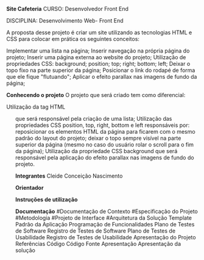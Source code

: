 **Site Cafeteria**
CURSO: Desenvolvedor Front End

DISCIPLINA: Desenvolvimento Web- Front End


A proposta desse projeto é criar um site utilizando as tecnologias HTML e CSS para colocar em prática os seguintes conceitos:

Implementar uma lista na página;
Inserir navegação na própria página do projeto;
Inserir uma página externa ao website do projeto;
Utilização de propriedades CSS:
background;
position;
top;
right;
bottom;
left;
Deixar o topo fixo na parte superior da página;
Posicionar o link do rodapé de forma que ele fique "flutuando";
Aplicar o efeito parallax nas imagens de fundo da página;

**Conhecendo o projeto**
O projeto que será criado tem como diferencial:

Utilização da tag HTML <ul> que será responsável pela criação de uma lista;
Utilização das propriedades CSS position, top, right, bottom e left responsáveis por:
reposicionar os elementos HTML da página para ficarem com o mesmo padrão do layout do projeto;
deixar o topo sempre visível na parte superior da página (mesmo no caso do usuário rolar o scroll para o fim da página);
Utilização da propriedade CSS background que será responsável pela aplicação do efeito parallax nas imagens de fundo do projeto.

**Integrantes**
Cleide Conceição Nascimento

**Orientador**


**Instruções de utilização**


**Documentação**
#Documentação de Contexto
#Especificação do Projeto
#Metodologia
#Projeto de Interface
#Arquitetura da Solução
Template Padrão da Aplicação
Programação de Funcionalidades
Plano de Testes de Software
Registro de Testes de Software
Plano de Testes de Usabilidade
Registro de Testes de Usabilidade
Apresentação do Projeto
Referências
Código
Código Fonte
Apresentação
Apresentação da solução
